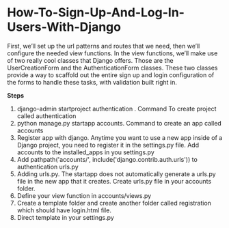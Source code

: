 # How-To-Sign-Up-And-Log-In-Users-With-Django

First, we’ll set up the url patterns and routes that we need, then we’ll configure the needed view functions. In the view functions, we’ll make use of two really cool classes that Django offers. Those are the UserCreationForm and the AuthenticationForm classes. These two classes provide a way to scaffold out the entire sign up and login configuration of the forms to handle these tasks, with validation built right in.

**Steps**
1. django-admin startproject authentication . Command To create project called authentication
2. python manage.py startapp accounts. Command to create an app called accounts
3. Register app with django. Anytime you want to use a new app inside of a Django project, you need to register it in the settings.py file. Add accounts to the installed_apps in you settings.py
4. Add pathpath('accounts/', include('django.contrib.auth.urls')) to authentication urls.py
5. Adding urls.py. The startapp does not automatically generate a urls.py file in the new app that it creates. Create urls.py file in your accounts folder.
6. Define your view function in accounts/views.py
7. Create a template folder and create another folder called registration which should have login.html file.
8. Direct template in your settings.py


